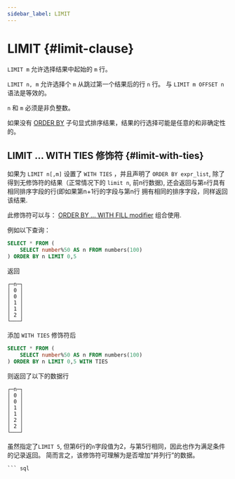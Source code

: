 ```yaml
---
sidebar_label: LIMIT
---
```


# LIMIT {#limit-clause}

`LIMIT m` 允许选择结果中起始的 `m` 行。

`LIMIT n, m` 允许选择个 `m` 从跳过第一个结果后的行 `n` 行。 与 `LIMIT m OFFSET n` 语法是等效的。

`n` 和 `m` 必须是非负整数。

如果没有 [ORDER BY](../../../sql-reference/statements/select/order-by.md) 子句显式排序结果，结果的行选择可能是任意的和非确定性的。

## LIMIT … WITH TIES 修饰符 {#limit-with-ties}

如果为 `LIMIT n[,m]` 设置了 `WITH TIES` ，并且声明了 `ORDER BY expr_list`, 除了得到无修饰符的结果（正常情况下的 `limit n`, 前n行数据), 还会返回与第`n`行具有相同排序字段的行(即如果第n+1行的字段与第n行 拥有相同的排序字段，同样返回该结果.

此修饰符可以与： [ORDER BY … WITH FILL modifier](../../../sql-reference/statements/select/order-by.md#orderby-with-fill) 组合使用.

例如以下查询：

``` sql
SELECT * FROM (
    SELECT number%50 AS n FROM numbers(100)
) ORDER BY n LIMIT 0,5
```

返回

``` text
┌─n─┐
│ 0 │
│ 0 │
│ 1 │
│ 1 │
│ 2 │
└───┘
```

添加 `WITH TIES` 修饰符后

``` sql
SELECT * FROM (
    SELECT number%50 AS n FROM numbers(100)
) ORDER BY n LIMIT 0,5 WITH TIES
```

则返回了以下的数据行

``` text
┌─n─┐
│ 0 │
│ 0 │
│ 1 │
│ 1 │
│ 2 │
│ 2 │
└───┘
```

虽然指定了`LIMIT 5`, 但第6行的`n`字段值为2，与第5行相同，因此也作为满足条件的记录返回。
简而言之，该修饰符可理解为是否增加“并列行”的数据。

``` sql，
``` sql
